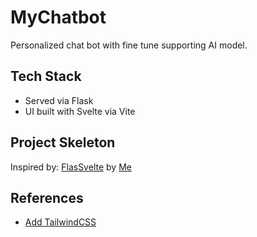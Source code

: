 # MyChatbot

Personalized chat bot with fine tune supporting AI model.

## Tech Stack

- Served via Flask
- UI built with Svelte via Vite

## Project Skeleton

Inspired by: [FlasSvelte](https://github.com/emanmks/flasvelte) by [Me](https://github.com/emanmks)

## References

- [Add TailwindCSS](https://dev.to/altierii/how-to-install-tailwind-css-with-svelte-vite-1kj6)
